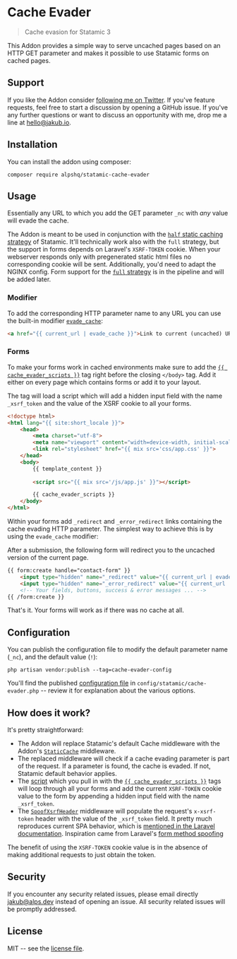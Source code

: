 <!-- statamic:hide -->
# Cache Evader

> Cache evasion for Statamic 3

<!-- /statamic:hide -->

This Addon provides a simple way to serve uncached pages based on an HTTP GET parameter and makes it possible to use Statamic forms on cached pages.

## Support

If you like the Addon consider [following me on Twitter](https://twitter.com/jakub_jo). If you've feature requests, feel free to start a discussion by opening a GitHub issue. If you've any further questions or want to discuss an opportunity with me, drop me a line at [hello@jakub.io](mailto:hello@jakub.io). 

## Installation

You can install the addon using composer:

```
composer require alpshq/statamic-cache-evader
```

## Usage

Essentially any URL to which you add the GET parameter `_nc` with *any* value will evade the cache.

The Addon is meant to be used in conjunction with the [`half` static caching strategy](https://statamic.dev/static-caching#application-driver) of Statamic.
It'll technically work also with the `full` strategy, but the support in forms depends on Laravel's `XSRF-TOKEN` cookie. When your webserver responds only with pregenerated static html files no corresponding cookie will be sent. Additionally, you'd need to adapt the NGINX config.
Form support for the [`full` strategy](https://statamic.dev/static-caching#file-driver) is in the pipeline and will be added later.

### Modifier

To add the corresponding HTTP parameter name to any URL you can use the built-in modifier [`evade_cache`](src/Modifiers/EvadeCache.php):

```html
<a href="{{ current_url | evade_cache }}">Link to current (uncached) URL</a>
```

### Forms

To make your forms work in cached environments make sure to add the [`{{ cache_evader_scripts }}`](src/Tags/CacheEvaderScripts.php) tag right before the closing `</body>` tag. Add it either on every page which contains forms or add it to your layout.

The tag will load a script which will add a hidden input field with the name `_xsrf_token` and the value of the XSRF cookie to all your forms.

```html
<!doctype html>
<html lang="{{ site:short_locale }}">
    <head>
        <meta charset="utf-8">
        <meta name="viewport" content="width=device-width, initial-scale=1">
        <link rel="stylesheet" href="{{ mix src='css/app.css' }}">
    </head>
    <body>
        {{ template_content }}
        
        <script src="{{ mix src='/js/app.js' }}"></script>

        {{ cache_evader_scripts }}
    </body>
</html>
```

Within your forms add `_redirect` and `_error_redirect` links containing the cache evading HTTP parameter. The simplest way to achieve this is by using the `evade_cache` modifier:

After a submission, the following form will redirect you to the uncached version of the current page.

```html
{{ form:create handle="contact-form" }}
    <input type="hidden" name="_redirect" value="{{ current_url | evade_cache }}" />
    <input type="hidden" name="_error_redirect" value="{{ current_url | evade_cache }}" />
    <!-- Your fields, buttons, success & error messages ... --> 
{{ /form:create }}
```

That's it. Your forms will work as if there was no cache at all.

## Configuration

You can publish the configuration file to modify the default parameter name (`_nc`), and the default value (`!`):

```
php artisan vendor:publish --tag=cache-evader-config
```

You'll find the published [configuration file](config/cache-evader.php) in `config/statamic/cache-evader.php` -- review it for explanation about the various options.

## How does it work?

It's pretty straightforward:

- The Addon will replace Statamic's default Cache middleware with the Addon's [`StaticCache`](src/Http/Middleware/StaticCache.php) middleware.
- The replaced middleware will check if a cache evading parameter is part of the request. If a parameter is found, the cache is evaded. If not, Statamic default behavior applies.
- The [script](resources/js/app.js) which you pull in with the [`{{ cache_evader_scripts }}`](src/Tags/CacheEvaderScripts.php) tags will loop through all your forms and add the current `XSRF-TOKEN` cookie value to the form by appending a hidden input field with the name `_xsrf_token`.
- The [`SpoofXsrfHeader`](src/Http/Middleware/SpoofXsrfHeader.php) middleware will populate the request's `x-xsrf-token` header with the value of the `_xsrf_token` field. It pretty much reproduces current SPA behavior, which is [mentioned in the Laravel documentation](https://laravel.com/docs/9.x/csrf#csrf-x-xsrf-token). Inspiration came from Laravel's [form method spoofing](https://laravel.com/docs/9.x/routing#form-method-spoofing)

The benefit of using the `XSRF-TOKEN` cookie value is in the absence of making additional requests to just obtain the token.

## Security

If you encounter any security related issues, please email directly jakub@alps.dev instead of opening an issue. All security related issues will be promptly addressed.

## License

MIT -- see the [license file](LICENSE.md).
